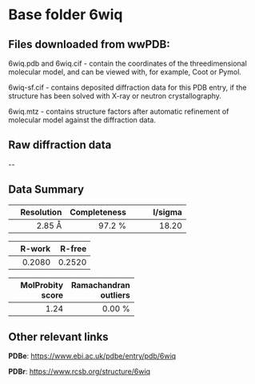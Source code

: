 # Base folder 6wiq

## Files downloaded from wwPDB:

6wiq.pdb and 6wiq.cif - contain the coordinates of the threedimensional molecular model, and can be viewed with, for example, Coot or Pymol.

6wiq-sf.cif - contains deposited diffraction data for this PDB entry, if the structure has been solved with X-ray or neutron crystallography.

6wiq.mtz - contains structure factors after automatic refinement of molecular model against the diffraction data.

## Raw diffraction data

--<br> 

## Data Summary
|   | Resolution | Completeness| I/sigma |
|---|-------------:|----------------:|--------------:|
|   |2.85 Å|97.2  %|<img width=50/>18.20|

|   | **R-work**| **R-free**   
|---|-------------:|----------------:|           
||0.2080|0.2520|

|   |**MolProbity<br>score**| **Ramachandran<br>outliers** 
|---|-------------:|----------------:|
||1.24|0.00 %|

 

 

## Other relevant links 
**PDBe**:  https://www.ebi.ac.uk/pdbe/entry/pdb/6wiq
 
**PDBr**: https://www.rcsb.org/structure/6wiq 

